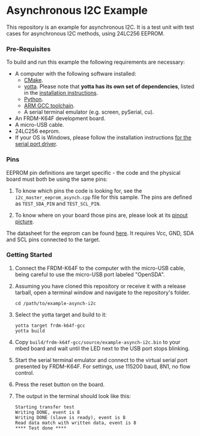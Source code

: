# Asynchronous I2C Example

This repository is an example for asynchronous I2C. It is a test unit with test cases for asynchronous I2C methods, using 24LC256 EEPROM.

### Pre-Requisites

To build and run this example the following requirements are necessary:

* A computer with the following software installed:
	* [CMake](http://www.cmake.org/download/).
	* [yotta](https://github.com/ARMmbed/yotta). Please note that **yotta has its own set of dependencies**, listed in the [installation instructions](http://armmbed.github.io/yotta/#installing-on-windows).
	* [Python](https://www.python.org/downloads/).
	* [ARM GCC toolchain](https://launchpad.net/gcc-arm-embedded).
	* A serial terminal emulator (e.g. screen, pySerial, cu).
* An FRDM-K64F development board.
* A micro-USB cable.
* 24LC256 eeprom.
* If your OS is Windows, please follow the installation instructions [for the serial port driver](https://developer.mbed.org/handbook/Windows-serial-configuration).

### Pins

EEPROM pin definitions are target specific - the code and the physical board must both be using the same pins:

1. To know which pins the code is looking for, see the ``i2c_master_eeprom_asynch.cpp`` file for this sample. The pins are defined as ``TEST_SDA_PIN`` and ``TEST_SCL_PIN``.

2. To know where on your board those pins are, please look at its [pinout picture](http://developer.mbed.org/platforms/FRDM-K64F/#overview).

The datasheet for the eeprom can be found [here](http://dlnmh9ip6v2uc.cloudfront.net/datasheets/Components/General%20IC/34979_SPCN.pdf). It requires Vcc, GND, SDA and SCL pins connected to the target.

### Getting Started

1. Connect the FRDM-K64F to the computer with the micro-USB cable, being careful to use the micro-USB port labeled "OpenSDA".

3. Assuming you have cloned this repository or receive it with a release tarball, open a terminal window and navigate to the repository's folder.

    ```
    cd /path/to/example-asynch-i2c
	```
   
3. Select the yotta target and build to it:

	```
	yotta target frdm-k64f-gcc
	yotta build
    ```

3. Copy ``build/frdm-k64f-gcc/source/example-asynch-i2c.bin`` to your mbed board and wait until the LED next to the USB port stops blinking.

4. Start the serial terminal emulator and connect to the virtual serial port presented by FRDM-K64F. For settings, use 115200 baud, 8N1, no flow control.

5. Press the reset button on the board.

6. The output in the terminal should look like this:

    ```
    Starting transfer test
    Writing DONE, event is 8
    Writing DONE (slave is ready), event is 8
    Read data match with written data, event is 8
    **** Test done ****
    ```

